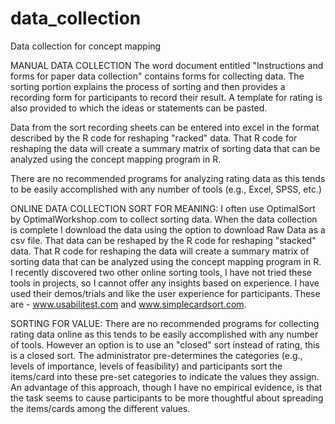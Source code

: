 # data_collection
Data collection for concept mapping

MANUAL DATA COLLECTION
The word document entitled "Instructions and forms for paper data collection" contains forms for collecting data.  The sorting portion explains the process of sorting and then provides a recording form for participants to record their result.  A template for rating is also provided to which the ideas or statements can be pasted.  

Data from the sort recording sheets can be entered into excel in the format described by the R code for reshaping "racked" data.  That R code for reshaping the data will create a summary matrix of sorting data that can be analyzed using the concept mapping program in R.

There are no recommended programs for analyzing rating data as this tends to be easily accomplished with any number of tools (e.g., Excel, SPSS, etc.)

ONLINE DATA COLLECTION
SORT FOR MEANING: I often use OptimalSort by OptimalWorkshop.com to collect sorting data.  When the data collection is complete I download the data using the option to download Raw Data as a csv file.  That data can be reshaped by the R code for reshaping "stacked" data.  That R code for reshaping the data will create a summary matrix of sorting data that can be analyzed using the concept mapping program in R.  I recently discovered two other online sorting tools, I have not tried these tools in projects, so I cannot offer any insights based on experience. I have used their demos/trials and like the user experience for participants.  These are - www.usabilitest.com and www.simplecardsort.com.  

SORTING FOR VALUE: There are no recommended programs for collecting rating data online as this tends to be easily accomplished with any number of tools. However an option is to use an "closed" sort instead of rating, this is a closed sort.  The administrator pre-determines the categories (e.g., levels of importance, levels of feasibility) and participants sort the items/card into these pre-set categories to indicate the values they assign.  An advantage of this approach, though I have no empirical evidence, is that the task seems to cause participants to be more thoughtful about spreading the items/cards among the different values.   

